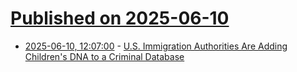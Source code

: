 # [Published on 2025-06-10](index.md)

* [2025-06-10, 12:07:00](https://soylentnews.org/article.pl?sid=25/06/09/1710253&from=rss) - [U.S. Immigration Authorities Are Adding Children's DNA to a Criminal Database](https://soylentnews.org/article.pl?sid=25/06/09/1710253&from=rss)
